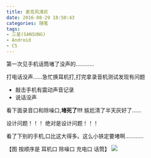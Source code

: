 ```yaml
---
title: 麦克风清灰
date: 2016-08-29 18:50:43
categories: 随笔
tags: 
- 三星(SANSUNG)
- Android
- C5
---
```

第一次见手机话筒堵了没声的…………

打电话没声……急忙换耳机打,打完拿录音机测试发现有问题 
- 敲击手机有震动声音记录
- 说话没声

看下面录音口和除噪口,**堵死了!!!**
尴尬清了半天灰好了……

设计问题！！！
绝对是设计问题！！！

看了下别的手机,口比这大得多。这么小铁定要堵啊…………

【图 按顺序是 耳机口 除噪口 充电口 话筒】
![](/post/img/Microphone_cleaning.png)